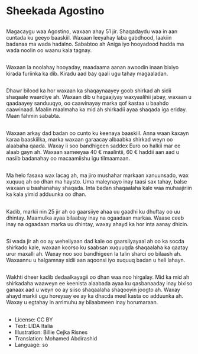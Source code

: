 # Sheekada Agostino

##
Magacaygu waa Agostino, waxaan ahay 51 jir. Shaqadaydu waa in aan cuntada ku geeyo baaskiil. Waxaan leeyahay laba gabdhood, laakiin badanaa ma wada hadalno. Sababtoo ah Aniga iyo hooyadood hadda ma wada noolin oo waanu kala tagnay.

##
Waxaan la noolahay hooyaday, maadaama aanan awoodin inaan bixiyo kirada furiinka ka dib. Kiradu aad bay qaali ugu tahay magaaladan.

##
Dhawr bilood ka hor waxaan ka shaqaynaayey goob shirkad ah sidii shaqaale waardiye ah. Waxaan dib u hagaajiyay waxyaalihii jabay, waxaan u qaadaayey sanduuqyo, oo caawinayay marka qof kastaa u baahdo caawinaad. Maalin maalmaha ka mid ah shirkadii ayaa shaqada iga eriday. Maan fahmin sababta.

##
Waxaan arkay dad badan oo cunto ku keenaya baaskiil. Anna waan kaxayn karaa baaskiilka, marka waxaan garaacay albaabka shirkad weyn oo alaabaha qaada. Waxay ii soo bandhigeen saddex Euro oo halkii mar ee alaab gayn ah. Waxaan sameeyaa 40 € maalintii, 60 € haddii aan aad u nasiib badanahay oo macaamiishu igu tilmaamaan.

##
Ma helo fasaxa wax lacag ah, ma jiro mushahar markaan xanuunsado, wax xuquuq ah oo dhan ma haysto. Uma maleynayo inay taasi sax tahay, balse waxaan u baahanahay shaqada. Inta badan shaqaalaha kale waa muhaajiriin ka kala yimid adduunka oo dhan.

##
Kadib, markii nin 25 jir ah oo gaarsiiye ahaa uu gaadhi ku dhuftay oo uu dhintay. Maamulka ayaa bilaabay inay na ogaadaan markaa. Waase ceeb inay na ogaadaan marka uu dhintay, waxay ahayd ka hor inta aanay dhicin.

##
Si wada jir ah oo ay weheliyaan dad kale oo gaarsiiyayaal ah oo ka socda shirkado kale, waxaan koorso ku saabsan xuquuqda shaqaalaha ka qaatay urur maxalli ah. Waxay noo soo bandhigeen la talin sharci oo bilaash ah. Waxaannu u halgamnay sidii aan aqoonsi iyo xuquuq badan u heli lahayn.

##
Wakhti dheer kadib dedaalkayagii oo dhan waa noo hirgalay. Mid ka mid ah shirkadaha waaweyn ee keenista alaabada ayaa ku qasbanaaday inay bixiso ganaax aad u weyn oo ay siiso shaqaalaha shaqooyin joogto ah. Waxay ahayd markii ugu horeysay ee ay ka dhacda meel kasta oo adduunka ah. Waxay u egtahay in arrimuhu ay bilaabmeen inay horumaraan.

##
* License: CC BY
* Text: LIDA Italia
* Illustration: Billie Cejka Risnes
* Translation: Mohamed Abdirashid
* Language: so
